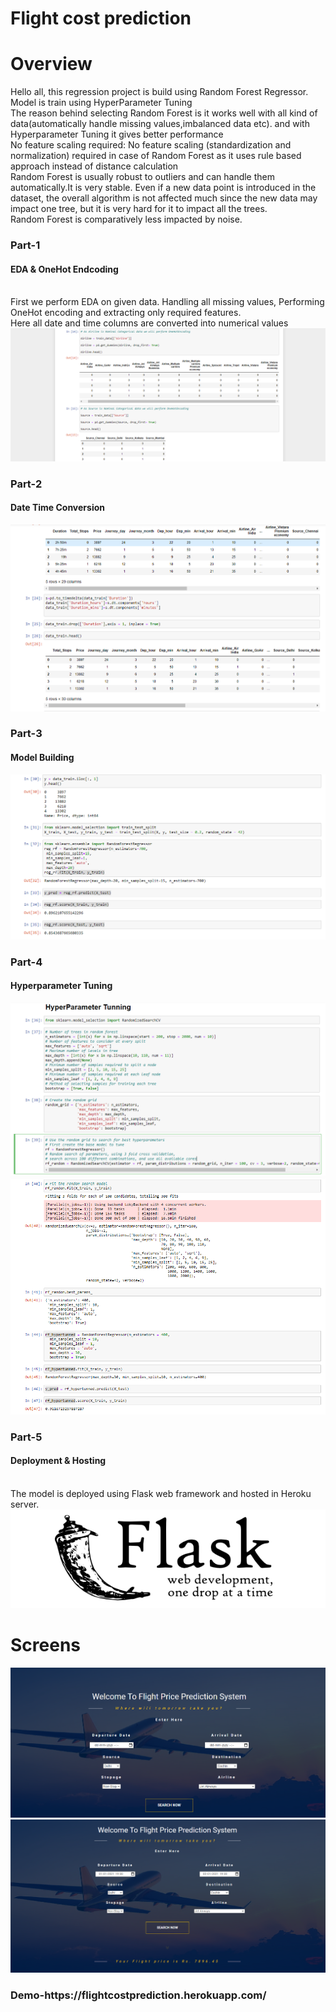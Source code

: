 # Flight cost prediction

# Overview
Hello all, this regression project is build using Random Forest Regressor. </br>
Model is train using HyperParameter Tuning</br>
The reason behind selecting Random Forest is it works well with all kind of data(automatically handle missing values,imbalanced data etc). and with Hyperparameter Tuning it gives better performance</br>
No feature scaling required: No feature scaling (standardization and normalization) required in case of Random Forest as it uses rule based approach instead of distance calculation</br>
Random Forest is usually robust to outliers and can handle them automatically.It is very stable. Even if a new data point is introduced in the dataset, the overall algorithm is not affected much since the new data may impact one tree, but it is very hard for it to impact all the trees.</br>
Random Forest is comparatively less impacted by noise.


<h3>Part-1</h3>
<h4>EDA & OneHot Endcoding</h4></br>
First we perform EDA on given data. Handling all missing values, Performing OneHot encoding and extracting only required features.</br>
Here all date and time columns are converted into numerical values
<img src="OneHot.PNG" alt="">

<h3>Part-2</h3>
<h4>Date Time Conversion</h4> 
<img src="DateTime.PNG" alt="">

<h3>Part-3</h3>
<h4>Model Building</h4>
<img src="Model.PNG" alt="">

<h3>Part-4</h3>
<h4>Hyperparameter Tuning</h4>
<img src="Hyperparameter.PNG" alt="">
<img src="BestParameter.PNG" alt="">

<h3>Part-5</h3>
<h4>Deployment & Hosting</h4></br>
The model is deployed using Flask web framework and hosted in Heroku server.
<img src="Flask.PNG" alt="">

# Screens
<img src="Screen1.png" alt="">
<img src="Screen2.png" alt="">

<h3>Demo-https://flightcostprediction.herokuapp.com/</h3>
